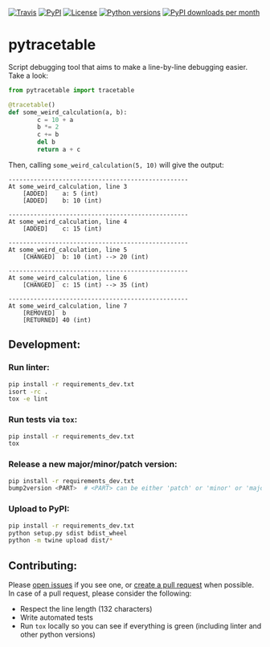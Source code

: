 [![Travis](https://travis-ci.com/filwaitman/pytracetable.svg?branch=master)](https://travis-ci.com/filwaitman/pytracetable)
[![PyPI](https://img.shields.io/pypi/v/pytracetable.svg)](https://pypi.python.org/pypi/pytracetable/)
[![License](https://img.shields.io/pypi/l/pytracetable.svg)](https://pypi.python.org/pypi/pytracetable/)
[![Python versions](https://img.shields.io/pypi/pyversions/pytracetable.svg)](https://pypi.python.org/pypi/pytracetable/)
[![PyPI downloads per month](https://img.shields.io/pypi/dm/pytracetable.svg)](https://pypi.python.org/pypi/pytracetable/)


# pytracetable

Script debugging tool that aims to make a line-by-line debugging easier. Take a look:

```python
from pytracetable import tracetable

@tracetable()
def some_weird_calculation(a, b):
        c = 10 + a
        b *= 2
        c += b
        del b
        return a + c
```

Then, calling `some_weird_calculation(5, 10)` will give the output:

```
--------------------------------------------------
At some_weird_calculation, line 3
    [ADDED]    a: 5 (int)
    [ADDED]    b: 10 (int)

--------------------------------------------------
At some_weird_calculation, line 4
    [ADDED]    c: 15 (int)

--------------------------------------------------
At some_weird_calculation, line 5
    [CHANGED]  b: 10 (int) --> 20 (int)

--------------------------------------------------
At some_weird_calculation, line 6
    [CHANGED]  c: 15 (int) --> 35 (int)

--------------------------------------------------
At some_weird_calculation, line 7
    [REMOVED]  b
    [RETURNED] 40 (int)
```


## Development:

### Run linter:
```bash
pip install -r requirements_dev.txt
isort -rc .
tox -e lint
```

### Run tests via `tox`:
```bash
pip install -r requirements_dev.txt
tox
```

### Release a new major/minor/patch version:
```bash
pip install -r requirements_dev.txt
bump2version <PART>  # <PART> can be either 'patch' or 'minor' or 'major'
```

### Upload to PyPI:
```bash
pip install -r requirements_dev.txt
python setup.py sdist bdist_wheel
python -m twine upload dist/*
```

## Contributing:

Please [open issues](https://github.com/filwaitman/pytracetable/issues) if you see one, or [create a pull request](https://github.com/filwaitman/pytracetable/pulls) when possible.
In case of a pull request, please consider the following:
- Respect the line length (132 characters)
- Write automated tests
- Run `tox` locally so you can see if everything is green (including linter and other python versions)
